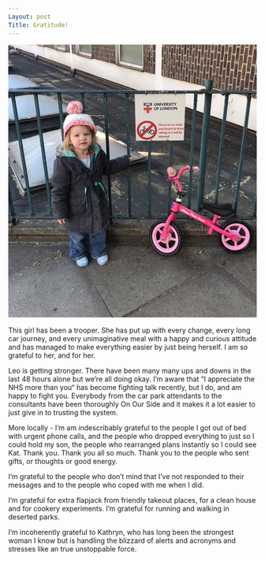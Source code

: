 ```yaml
--- 
Layout: post
Title: Gratitude!
--- 
```


![Picture of Nova in London](/assets/images/2020-05-17-nova.jpg)

This girl has been a trooper. She has put up with every change, every long car journey, and every unimaginative meal with a happy and curious attitude and has managed to make everything easier by just being herself. I am so grateful to her, and for her.

Leo is getting stronger. There have been many many ups and downs in the last 48 hours alone but we’re all doing okay. I’m aware that “I appreciate the NHS more than you“ has become fighting talk recently, but I do, and am happy to fight you. Everybody from the car park attendants to the consultants have been thoroughly On Our Side and it makes it a lot easier to just give in to trusting the system.

More locally - I’m am indescribably grateful to the people I got out of bed with urgent phone calls, and the people who dropped everything to just so I could hold my son, the people who rearranged plans instantly so I could see Kat. Thank you. Thank you all so much. Thank you to the people who sent gifts, or thoughts or good energy.

I’m grateful to the people who don’t mind that I’ve not responded to their messages and to the people who coped with me when I did.

I’m grateful for extra flapjack from friendly takeout places, for a clean house and for cookery experiments. I’m grateful for running and walking in deserted parks.

I’m incoherently grateful to Kathryn, who has long been the strongest woman I know but is handling the blizzard of alerts and acronyms and stresses like an true unstoppable force.
